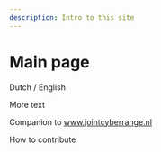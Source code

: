 ```yaml
---
description: Intro to this site
---
```


# Main page

Dutch / English



More text

Companion to www.jointcyberrange.nl

How to contribute
